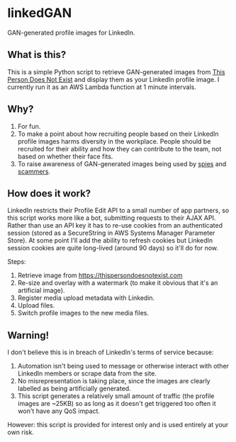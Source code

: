 # linkedGAN
GAN-generated profile images for LinkedIn.

## What is this?
This is a simple Python script to retrieve GAN-generated images from [This Person Does Not Exist](https://thispersondoesnotexist.com) and display them as your LinkedIn profile image. I currently run it as an AWS Lambda function at 1 minute intervals.

## Why?
1. For fun.
2. To make a point about how recruiting people based on their LinkedIn profile images harms diversity in the workplace. People should be recruited for their ability and how they can contribute to the team, not based on whether their face fits.
3. To raise awareness of GAN-generated images being used by [spies](https://www.theverge.com/2019/6/13/18677341/ai-generated-fake-faces-spy-linked-in-contacts-associated-press) and [scammers](https://twitter.com/peteskomoroch/status/1360874312681496585).

## How does it work?
LinkedIn restricts their Profile Edit API to a small number of app partners, so this script works more like a bot, submitting requests to their AJAX API. Rather than use an API key it has to re-use cookies from an authenticated session (stored as a SecureString in AWS Systems Manager Parameter Store). At some point I'll add the ability to refresh cookies but LinkedIn session cookies are quite long-lived (around 90 days) so it'll do for now.

Steps:
1. Retrieve image from https://thispersondoesnotexist.com
2. Re-size and overlay with a watermark (to make it obvious that it's an artificial image).
3. Register media upload metadata with Linkedin.
4. Upload files.
5. Switch profile images to the new media files.

## Warning!
I don't believe this is in breach of LinkedIn's terms of service because:
1. Automation isn't being used to message or otherwise interact with other LinkedIn members or scrape data from the site.
2. No misrepresentation is taking place, since the images are clearly labelled as being artificially generated.
3. This script generates a relatively small amount of traffic (the profile images are ~25KB) so as long as it doesn't get triggered too often it won't have any QoS impact.

However: this script is provided for interest only and is used entirely at your own risk.
